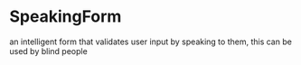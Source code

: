 # SpeakingForm
an intelligent form that validates user input by speaking to them, this can be used by blind people
